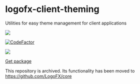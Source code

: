 # logofx-client-theming
Utilities for easy theme management for client applications

<img src=https://ci.appveyor.com/api/projects/status/github/logofx/logofx-client-theming>

[![CodeFactor](https://www.codefactor.io/repository/github/logofx/logofx-client-theming/badge)](https://www.codefactor.io/repository/github/logofx/logofx-client-theming)

<img src=https://img.shields.io/nuget/dt/LogoFX.Client.Theming>

[Get package](https://www.nuget.org/packages/LogoFX.Client.Theming)

This repository is archived. Its functionality has been moved to https://github.com/LogoFX/core
